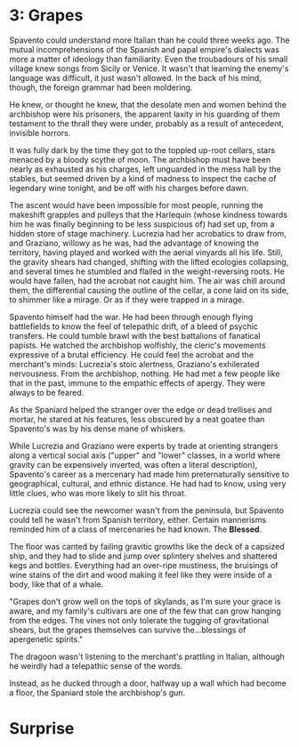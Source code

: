 # 3: Grapes

<!--

*The Acrobat, the Wine Merchant, the Dragoon, and the fake archbishop all go into the cellars. The Dragoon steals the archbishop's pistol, and the archbishop confesses he is really a Spanish deserter.* -->

Spavento could understand more Italian than he could three weeks ago. The mutual incomprehensions of the Spanish and papal empire's dialects was more a matter of ideology than familiarity. Even the troubadours of his small village knew songs from Sicily or Venice. It wasn't that learning the enemy's language was difficult, it just wasn't allowed. In the back of his mind, though, the foreign grammar had been moldering.

He knew, or thought he knew, that the desolate men and women behind the archbishop were his prisoners, the apparent laxity in his guarding of them testament to the thrall they were under, probably as a result of antecedent, invisible horrors. 

It was fully dark by the time they got to the toppled up-root cellars, stars menaced by a bloody scythe of moon. The archbishop must have been nearly as exhausted as his charges, left unguarded in the mess hall by the stables, but seemed driven by a kind of madness to inspect the cache of legendary wine tonight, and be off with his charges before dawn.

The ascent would have been impossible for most people, running the makeshift grapples and pulleys that the Harlequin (whose kindness towards him he was finally beginning to be less suspicious of) had set up, from a hidden store of stage machinery. Lucrezia had her acrobatics to draw from, and Graziano, willowy as he was, had the advantage of knowing the territory, having played and worked with the aerial vinyards all his life. Still, the gravity shears had changed, shifting with the lifted ecologies collapsing, and several times he stumbled and flailed in the weight-reversing roots. He would have fallen, had the acrobat not caught him. The air was chill around them, the differential causing the outline of the cellar, a cone laid on its side, to shimmer like a mirage. Or as if they were trapped in a mirage.

Spavento himself had the war. He had been through enough flying battlefields to know the feel of telepathic drift, of a bleed of psychic transfers. He could tumble brawl with the best battalions of fanatical papists. He watched the archbishop wolfishly, the cleric's movements expressive of a brutal efficiency. He could feel the acrobat and the merchant's minds: Lucrezia's stoic alertness, Graziano's exhilerated nervousness. From the archbishop, nothing. He had met a few people like that in the past, immune to the empathic effects of apergy. They were always to be feared. 

As the Spaniard helped the stranger over the edge or dead trellises and mortar, he stared at his features, less obscured by a neat goatee than Spavento's was by his dense mane of whiskers.

While Lucrezia and Graziano were experts by trade at orienting strangers along a vertical social axis ("upper" and "lower" classes, in a world where gravity can be expensively inverted, was often a literal description), Spavento's career as a mercenary had made him preternaturally sensitive to geographical, cultural, and ethnic distance. He had had to know, using very little clues, who was more likely to slit his throat.

Lucrezia could see the newcomer wasn't from the peninsula, but Spavento could tell he wasn't from Spanish territory, either. Certain mannerisms reminded him of a class of mercenaries he had known. The **Blessed**.

The floor was canted by failing gravitic growths like the deck of a capsized ship, and they had to slide and jump over splintery shelves and shattered kegs and bottles. Everything had an over-ripe mustiness, the bruisings of wine stains of the dirt and wood making it feel like they were inside of a body, like that of a whale. 

"Grapes don't grow well on the tops of skylands, as I'm sure your grace is aware, and my family's cultivars are one of the few that can grow hanging from the edges. The vines not only tolerate the tugging of gravitational shears, but the grapes themselves can survive the...blessings of apergenetic spirits."

The dragoon wasn't listening to the merchant's prattling in Italian, although he weirdly had a telepathic sense of the words. 

Instead, as he ducked through a door, halfway up a wall which had become a floor, the Spaniard stole the archbishop's gun. 

# Surprise

<!--

-->  